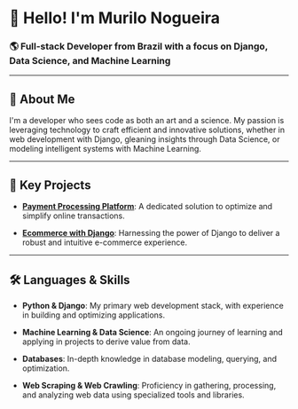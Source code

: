 # 👋 Hello! I'm Murilo Nogueira
### 🌎 Full-stack Developer from Brazil with a focus on Django, Data Science, and Machine Learning

---

## 🌟 About Me
I'm a developer who sees code as both an art and a science. My passion is leveraging technology to craft efficient and innovative solutions, whether in web development with Django, gleaning insights through Data Science, or modeling intelligent systems with Machine Learning.

---

## 🚀 Key Projects

- **[Payment Processing Platform](https://github.com/Murilo831/payment-processing-platform)**: A dedicated solution to optimize and simplify online transactions.

- **[Ecommerce with Django](https://github.com/Murilo831/greatsite-django)**: Harnessing the power of Django to deliver a robust and intuitive e-commerce experience.

---

## 🛠️ Languages & Skills

- **Python & Django**: My primary web development stack, with experience in building and optimizing applications.
  
- **Machine Learning & Data Science**: An ongoing journey of learning and applying in projects to derive value from data.
  
- **Databases**: In-depth knowledge in database modeling, querying, and optimization.
  
- **Web Scraping & Web Crawling**: Proficiency in gathering, processing, and analyzing web data using specialized tools and libraries.
